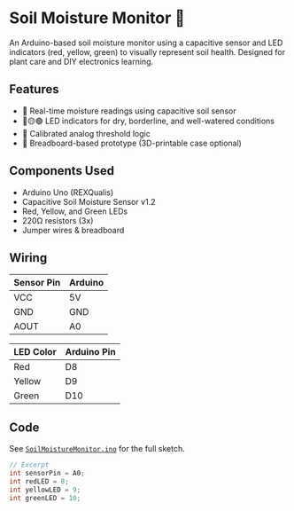 # Soil Moisture Monitor 🌱

An Arduino-based soil moisture monitor using a capacitive sensor and LED indicators (red, yellow, green) to visually represent soil health. Designed for plant care and DIY electronics learning.

## Features

- 🌿 Real-time moisture readings using capacitive soil sensor
- 🔴🟡🟢 LED indicators for dry, borderline, and well-watered conditions
- 🧠 Calibrated analog threshold logic
- 🧱 Breadboard-based prototype (3D-printable case optional)

## Components Used

- Arduino Uno (REXQualis)
- Capacitive Soil Moisture Sensor v1.2
- Red, Yellow, and Green LEDs
- 220Ω resistors (3x)
- Jumper wires & breadboard

## Wiring

| Sensor Pin | Arduino |
|------------|---------|
| VCC        | 5V      |
| GND        | GND     |
| AOUT       | A0      |

| LED Color | Arduino Pin |
|-----------|-------------|
| Red       | D8          |
| Yellow    | D9          |
| Green     | D10         |

## Code

See [`SoilMoistureMonitor.ino`](./SoilMoistureMonitor.ino) for the full sketch.

```cpp
// Excerpt
int sensorPin = A0;
int redLED = 8;
int yellowLED = 9;
int greenLED = 10;
